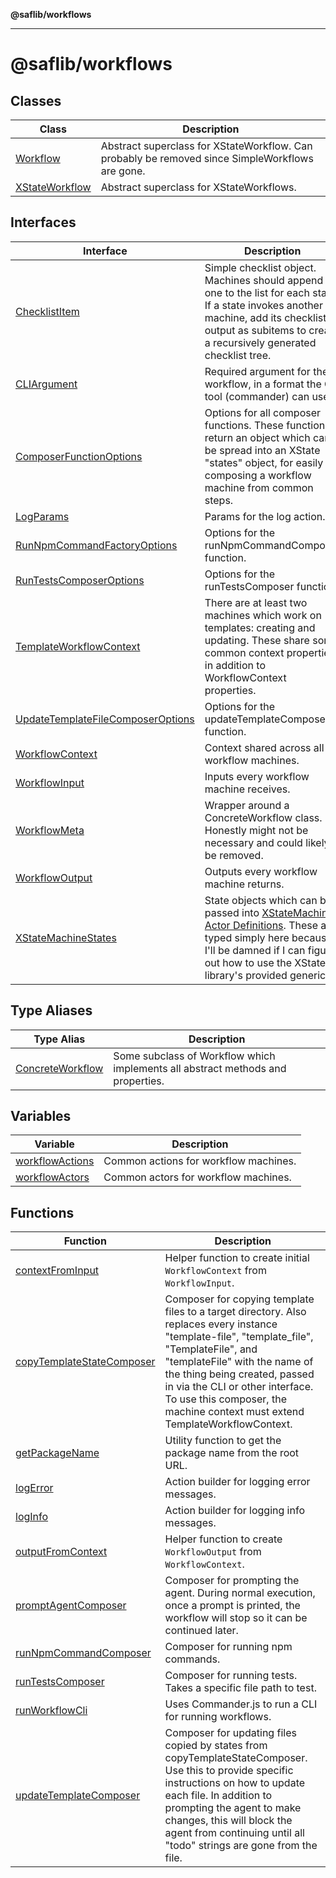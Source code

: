 **@saflib/workflows**

---

# @saflib/workflows

## Classes

| Class                                       | Description                                                                                     |
| ------------------------------------------- | ----------------------------------------------------------------------------------------------- |
| [Workflow](classes/Workflow.md)             | Abstract superclass for XStateWorkflow. Can probably be removed since SimpleWorkflows are gone. |
| [XStateWorkflow](classes/XStateWorkflow.md) | Abstract superclass for XStateWorkflows.                                                        |

## Interfaces

| Interface                                                                            | Description                                                                                                                                                                                                                                       |
| ------------------------------------------------------------------------------------ | ------------------------------------------------------------------------------------------------------------------------------------------------------------------------------------------------------------------------------------------------- |
| [ChecklistItem](interfaces/ChecklistItem.md)                                         | Simple checklist object. Machines should append one to the list for each state. If a state invokes another machine, add its checklist output as subitems to create a recursively generated checklist tree.                                        |
| [CLIArgument](interfaces/CLIArgument.md)                                             | Required argument for the workflow, in a format the CLI tool (commander) can use.                                                                                                                                                                 |
| [ComposerFunctionOptions](interfaces/ComposerFunctionOptions.md)                     | Options for all composer functions. These functions return an object which can be spread into an XState "states" object, for easily composing a workflow machine from common steps.                                                               |
| [LogParams](interfaces/LogParams.md)                                                 | Params for the log action.                                                                                                                                                                                                                        |
| [RunNpmCommandFactoryOptions](interfaces/RunNpmCommandFactoryOptions.md)             | Options for the runNpmCommandComposer function.                                                                                                                                                                                                   |
| [RunTestsComposerOptions](interfaces/RunTestsComposerOptions.md)                     | Options for the runTestsComposer function.                                                                                                                                                                                                        |
| [TemplateWorkflowContext](interfaces/TemplateWorkflowContext.md)                     | There are at least two machines which work on templates: creating and updating. These share some common context properties in addition to WorkflowContext properties.                                                                             |
| [UpdateTemplateFileComposerOptions](interfaces/UpdateTemplateFileComposerOptions.md) | Options for the updateTemplateComposer function.                                                                                                                                                                                                  |
| [WorkflowContext](interfaces/WorkflowContext.md)                                     | Context shared across all workflow machines.                                                                                                                                                                                                      |
| [WorkflowInput](interfaces/WorkflowInput.md)                                         | Inputs every workflow machine receives.                                                                                                                                                                                                           |
| [WorkflowMeta](interfaces/WorkflowMeta.md)                                           | Wrapper around a ConcreteWorkflow class. Honestly might not be necessary and could likely be removed.                                                                                                                                             |
| [WorkflowOutput](interfaces/WorkflowOutput.md)                                       | Outputs every workflow machine returns.                                                                                                                                                                                                           |
| [XStateMachineStates](interfaces/XStateMachineStates.md)                             | State objects which can be passed into [XStateMachine Actor Definitions](https://stately.ai/docs/state-machine-actors). These are typed simply here because I'll be damned if I can figure out how to use the XState library's provided generics. |

## Type Aliases

| Type Alias                                           | Description                                                                     |
| ---------------------------------------------------- | ------------------------------------------------------------------------------- |
| [ConcreteWorkflow](type-aliases/ConcreteWorkflow.md) | Some subclass of Workflow which implements all abstract methods and properties. |

## Variables

| Variable                                        | Description                           |
| ----------------------------------------------- | ------------------------------------- |
| [workflowActions](variables/workflowActions.md) | Common actions for workflow machines. |
| [workflowActors](variables/workflowActors.md)   | Common actors for workflow machines.  |

## Functions

| Function                                                            | Description                                                                                                                                                                                                                                                                                                                     |
| ------------------------------------------------------------------- | ------------------------------------------------------------------------------------------------------------------------------------------------------------------------------------------------------------------------------------------------------------------------------------------------------------------------------- |
| [contextFromInput](functions/contextFromInput.md)                   | Helper function to create initial `WorkflowContext` from `WorkflowInput`.                                                                                                                                                                                                                                                       |
| [copyTemplateStateComposer](functions/copyTemplateStateComposer.md) | Composer for copying template files to a target directory. Also replaces every instance "template-file", "template_file", "TemplateFile", and "templateFile" with the name of the thing being created, passed in via the CLI or other interface. To use this composer, the machine context must extend TemplateWorkflowContext. |
| [getPackageName](functions/getPackageName.md)                       | Utility function to get the package name from the root URL.                                                                                                                                                                                                                                                                     |
| [logError](functions/logError.md)                                   | Action builder for logging error messages.                                                                                                                                                                                                                                                                                      |
| [logInfo](functions/logInfo.md)                                     | Action builder for logging info messages.                                                                                                                                                                                                                                                                                       |
| [outputFromContext](functions/outputFromContext.md)                 | Helper function to create `WorkflowOutput` from `WorkflowContext`.                                                                                                                                                                                                                                                              |
| [promptAgentComposer](functions/promptAgentComposer.md)             | Composer for prompting the agent. During normal execution, once a prompt is printed, the workflow will stop so it can be continued later.                                                                                                                                                                                       |
| [runNpmCommandComposer](functions/runNpmCommandComposer.md)         | Composer for running npm commands.                                                                                                                                                                                                                                                                                              |
| [runTestsComposer](functions/runTestsComposer.md)                   | Composer for running tests. Takes a specific file path to test.                                                                                                                                                                                                                                                                 |
| [runWorkflowCli](functions/runWorkflowCli.md)                       | Uses Commander.js to run a CLI for running workflows.                                                                                                                                                                                                                                                                           |
| [updateTemplateComposer](functions/updateTemplateComposer.md)       | Composer for updating files copied by states from copyTemplateStateComposer. Use this to provide specific instructions on how to update each file. In addition to prompting the agent to make changes, this will block the agent from continuing until all "todo" strings are gone from the file.                               |
